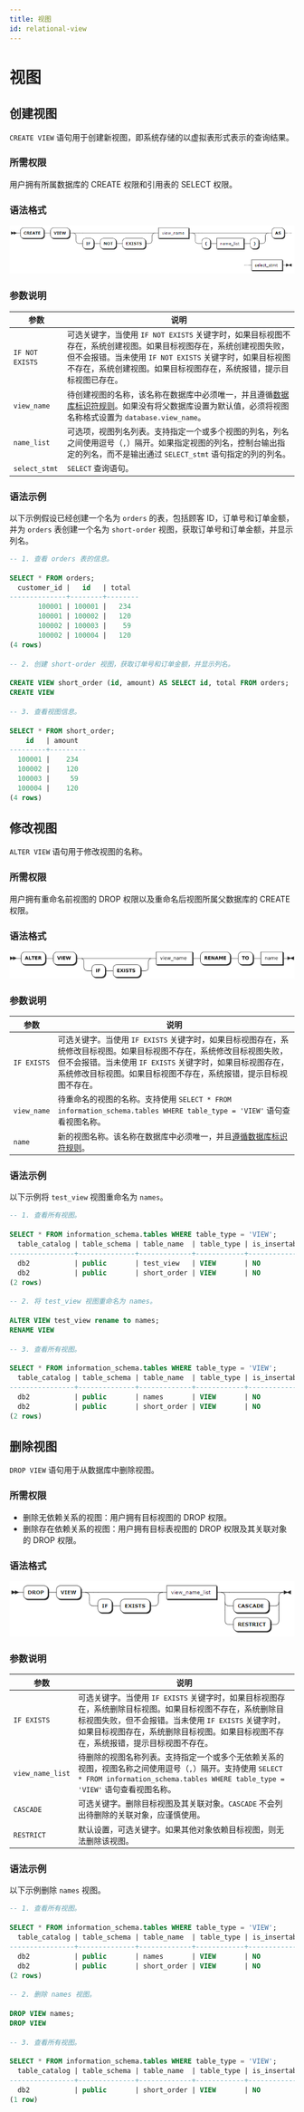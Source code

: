 ```yaml
---
title: 视图
id: relational-view
---
```


# 视图

## 创建视图

`CREATE VIEW` 语句用于创建新视图，即系统存储的以虚拟表形式表示的查询结果。

### 所需权限

用户拥有所属数据库的 CREATE 权限和引用表的 SELECT 权限。

### 语法格式

![](../../../static/sql-reference/AZLAbjdYEoqswOx79IfcyzEpnwg.png)

### 参数说明

| 参数 | 说明 |
| --- | --- |
| `IF NOT EXISTS` | 可选关键字，当使用 `IF NOT EXISTS` 关键字时，如果目标视图不存在，系统创建视图。如果目标视图存在，系统创建视图失败，但不会报错。当未使用 `IF NOT EXISTS` 关键字时，如果目标视图不存在，系统创建视图。如果目标视图存在，系统报错，提示目标视图已存在。 |
| `view_name` | 待创建视图的名称，该名称在数据库中必须唯一，并且遵循[数据库标识符规则](../../../sql-reference/sql-identifiers.md)。如果没有将父数据库设置为默认值，必须将视图名称格式设置为 `database.view_name`。 |
| `name_list` | 可选项，视图列名列表。支持指定一个或多个视图的列名，列名之间使用逗号（`,`）隔开。如果指定视图的列名，控制台输出指定的列名，而不是输出通过 `SELECT_stmt` 语句指定的列的列名。 |
| `select_stmt` | `SELECT` 查询语句。 |

### 语法示例

以下示例假设已经创建一个名为 `orders` 的表，包括顾客 ID，订单号和订单金额，并为 `orders` 表创建一个名为 `short-order` 视图，获取订单号和订单金额，并显示列名。

```sql
-- 1. 查看 orders 表的信息。

SELECT * FROM orders;
  customer_id |   id   | total
--------------+--------+--------
       100001 | 100001 |   234
       100001 | 100002 |   120
       100002 | 100003 |    59
       100002 | 100004 |   120
(4 rows)

-- 2. 创建 short-order 视图，获取订单号和订单金额，并显示列名。

CREATE VIEW short_order (id, amount) AS SELECT id, total FROM orders;
CREATE VIEW

-- 3. 查看视图信息。

SELECT * FROM short_order;
    id   | amount
---------+---------
  100001 |    234
  100002 |    120
  100003 |     59
  100004 |    120
(4 rows)
```

## 修改视图

`ALTER VIEW` 语句用于修改视图的名称。

### 所需权限

用户拥有重命名前视图的 DROP 权限以及重命名后视图所属父数据库的 CREATE 权限。

### 语法格式

![](../../../static/sql-reference/QVdqbp6BaocGw4xnbaYcLlYFnFd.png)

### 参数说明

| 参数 | 说明 |
| --- | --- |
| `IF EXISTS` | 可选关键字。当使用 `IF EXISTS` 关键字时，如果目标视图存在，系统修改目标视图。如果目标视图不存在，系统修改目标视图失败，但不会报错。当未使用 `IF EXISTS` 关键字时，如果目标视图存在，系统修改目标视图。如果目标视图不存在，系统报错，提示目标视图不存在。 |
| `view_name` | 待重命名的视图的名称。支持使用 `SELECT * FROM information_schema.tables WHERE table_type = 'VIEW'` 语句查看视图名称。 |
| `name` | 新的视图名称。该名称在数据库中必须唯一，并且[遵循数据库标识符规则](../../sql-identifiers.md)。 |

### 语法示例

以下示例将 `test_view` 视图重命名为 `names`。

```sql
-- 1. 查看所有视图。

SELECT * FROM information_schema.tables WHERE table_type = 'VIEW';
  table_catalog | table_schema | table_name  | table_type | is_insertable_into | version | namespace_oid
----------------+--------------+-------------+------------+--------------------+---------+----------------
  db2           | public       | test_view   | VIEW       | NO                 |       1 |    1497612465
  db2           | public       | short_order | VIEW       | NO                 |       1 |    1497612465
(2 rows)

-- 2. 将 test_view 视图重命名为 names。

ALTER VIEW test_view rename to names;
RENAME VIEW

-- 3. 查看所有视图。

SELECT * FROM information_schema.tables WHERE table_type = 'VIEW';
  table_catalog | table_schema | table_name  | table_type | is_insertable_into | version | namespace_oid
----------------+--------------+-------------+------------+--------------------+---------+----------------
  db2           | public       | names       | VIEW       | NO                 |       3 |    1497612465
  db2           | public       | short_order | VIEW       | NO                 |       1 |    1497612465
(2 rows)
```

## 删除视图

`DROP VIEW` 语句用于从数据库中删除视图。

### 所需权限

- 删除无依赖关系的视图：用户拥有目标视图的 DROP 权限。
- 删除存在依赖关系的视图：用户拥有目标表视图的 DROP 权限及其关联对象的 DROP 权限。

### 语法格式

![](../../../static/sql-reference/ItRwb2ZvioB5H1xm1TgcvmXjnNd.png)

### 参数说明

| 参数 | 说明 |
| --- | --- |
| `IF EXISTS` | 可选关键字。当使用 `IF EXISTS` 关键字时，如果目标视图存在，系统删除目标视图。如果目标视图不存在，系统删除目标视图失败，但不会报错。当未使用 `IF EXISTS` 关键字时，如果目标视图存在，系统删除目标视图。如果目标视图不存在，系统报错，提示目标视图不存在。 |
| `view_name_list` | 待删除的视图名称列表。支持指定一个或多个无依赖关系的视图，视图名称之间使用逗号（`,`）隔开。支持使用 `SELECT * FROM information_schema.tables WHERE table_type = 'VIEW'` 语句查看视图名称。  |
| `CASCADE` | 可选关键字。删除目标视图及其关联对象。`CASCADE` 不会列出待删除的关联对象，应谨慎使用。 |
| `RESTRICT` | 默认设置，可选关键字。如果其他对象依赖目标视图，则无法删除该视图。 |

### 语法示例

以下示例删除 `names` 视图。

```sql
-- 1. 查看所有视图。

SELECT * FROM information_schema.tables WHERE table_type = 'VIEW';
  table_catalog | table_schema | table_name  | table_type | is_insertable_into | version | namespace_oid
----------------+--------------+-------------+------------+--------------------+---------+----------------
  db2           | public       | names       | VIEW       | NO                 |       3 |    1497612465
  db2           | public       | short_order | VIEW       | NO                 |       1 |    1497612465
(2 rows)

-- 2. 删除 names 视图。

DROP VIEW names;
DROP VIEW

-- 3. 查看所有视图。

SELECT * FROM information_schema.tables WHERE table_type = 'VIEW';
  table_catalog | table_schema | table_name  | table_type | is_insertable_into | version | namespace_oid
----------------+--------------+-------------+------------+--------------------+---------+----------------
  db2           | public       | short_order | VIEW       | NO                 |       1 |    1497612465
(1 row)
```
